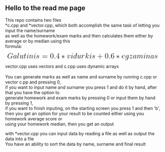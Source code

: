 ## Hello to the read me page
This repo contains two files<br>
*c.cpp and *vector.cpp, which both accomplish the same task of letting you input the name/surname<br>
 as well as the homework/exam marks and then calculates them either by average or by median using this<br>
 formula:<br>  ![formula.png](https://github.com/Edukasas/Obj-programming/blob/V0.1/formula.png)<br>
 vector.cpp uses vectors and c.cpp uses dynamic arrays<br>
<br>
 You can generate marks as well as name and surname by running c.cpp or vector c.pp and pressing 0,<br>
 if you want to input name and surname you press 1 and do it by hand, after that you have the option to<br>
 generate homework and exam marks by pressing 0 or input them by hand by pressing 1,<br>
 if you want to finish inputing, on the starting screen you press 1 and then 'b',<br>
 then you get an option for your result to be counted either using you homework average score or<br>
 using your homework median, then you get an output<br>

 with *vector.cpp you can input data by reading a file as well as output the data into a file<br>
 You have an ability to sort the data by name, surname and final result<br>
